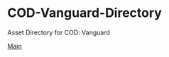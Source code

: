 # COD-Vanguard-Directory
Asset Directory for COD: Vanguard

[Main](https://itsnatoriousb.github.io/COD-Vanguard-Directory/)
